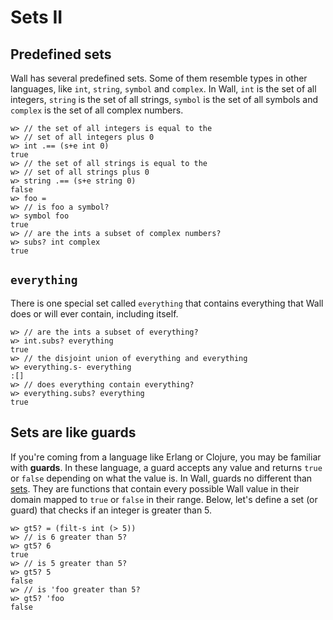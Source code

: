 # Sets II

## Predefined sets

Wall has several predefined sets.  Some of them resemble types in other languages, like `int`, `string`, `symbol` and `complex`. In Wall, `int` is the set of all integers, `string` is the set of all strings, `symbol` is the set of all symbols and `complex` is the set of all complex numbers.

```
w> // the set of all integers is equal to the
w> // set of all integers plus 0
w> int .== (s+e int 0)
true
w> // the set of all strings is equal to the
w> // set of all strings plus 0
w> string .== (s+e string 0)
false
w> foo =
w> // is foo a symbol?
w> symbol foo
true
w> // are the ints a subset of complex numbers?
w> subs? int complex
true
```

## `everything`

There is one special set called `everything` that contains everything that Wall does or will ever contain, including itself.

```
w> // are the ints a subset of everything?
w> int.subs? everything
true
w> // the disjoint union of everything and everything
w> everything.s- everything
:[]
w> // does everything contain everything?
w> everything.subs? everything
true
```

## Sets are like guards

If you're coming from a language like Erlang or Clojure, you may be familiar with **guards**.  In these language, a guard accepts any value and returns `true` or `false` depending on what the value is.  In Wall, guards no different than [sets](./sets-1). They are functions that contain every possible Wall value in their domain mapped to `true` or `false` in their range. Below, let's define a set (or guard) that checks if an integer is greater than 5.

```
w> gt5? = (filt-s int (> 5))
w> // is 6 greater than 5?
w> gt5? 6
true
w> // is 5 greater than 5?
w> gt5? 5
false
w> // is 'foo greater than 5?
w> gt5? 'foo
false
```